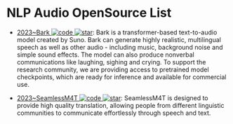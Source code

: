 # NLP Audio OpenSource List

- [2023~Bark ![code](https://ng-tech.icu/assets/code.svg) ![star](https://img.shields.io/github/stars/suno-ai/bark)](https://github.com/suno-ai/bark): Bark is a transformer-based text-to-audio model created by Suno. Bark can generate highly realistic, multilingual speech as well as other audio - including music, background noise and simple sound effects. The model can also produce nonverbal communications like laughing, sighing and crying. To support the research community, we are providing access to pretrained model checkpoints, which are ready for inference and available for commercial use.

- [2023~SeamlessM4T ![code](https://ng-tech.icu/assets/code.svg) ![star](https://img.shields.io/github/stars/facebookresearch/seamless_communication)](https://github.com/facebookresearch/seamless_communication): SeamlessM4T is designed to provide high quality translation, allowing people from different linguistic communities to communicate effortlessly through speech and text.
